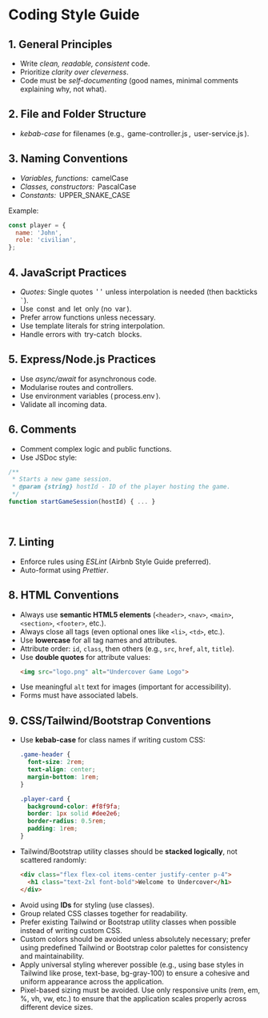 # Coding Style Guide

## 1. General Principles
- ⁠Write *clean, readable, consistent* code.
- ⁠Prioritize *clarity over cleverness*.
- ⁠Code must be *self-documenting* (good names, minimal comments explaining why, not what).

## 2. File and Folder Structure
- ⁠*kebab-case* for filenames (e.g., ⁠ game-controller.js ⁠, ⁠ user-service.js ⁠).

## 3. Naming Conventions
- ⁠*Variables, functions:* ⁠ camelCase ⁠
- ⁠*Classes, constructors:* ⁠ PascalCase ⁠
- ⁠*Constants:* ⁠ UPPER_SNAKE_CASE ⁠

Example:
```javascript
const player = {
  name: 'John',
  role: 'civilian',
};
```

## 4. JavaScript Practices
- *Quotes:* Single quotes ⁠ ' ' ⁠ unless interpolation is needed (then backticks `` ` ``).
- ⁠Use ⁠ const ⁠ and ⁠ let ⁠ only (no ⁠ var ⁠).
- ⁠Prefer arrow functions unless necessary.
- ⁠Use template literals for string interpolation.
- ⁠Handle errors with ⁠ try-catch ⁠ blocks.

## 5. Express/Node.js Practices
- ⁠Use *async/await* for asynchronous code.
- ⁠Modularise routes and controllers.
- ⁠Use environment variables (⁠ process.env ⁠).
- ⁠Validate all incoming data.

## 6. Comments
- ⁠Comment complex logic and public functions.
- ⁠Use JSDoc style:
```javascript
/**
 * Starts a new game session.
 * @param {string} hostId - ID of the player hosting the game.
 */
function startGameSession(hostId) { ... }
```
 
## 7. Linting
- ⁠Enforce rules using *ESLint* (Airbnb Style Guide preferred).
- ⁠Auto-format using *Prettier*.

## 8. HTML Conventions
- Always use **semantic HTML5 elements** (`<header>`, `<nav>`, `<main>`, `<section>`, `<footer>`, etc.).
- Always close all tags (even optional ones like `<li>`, `<td>`, etc.).
- Use **lowercase** for all tag names and attributes.
- Attribute order: `id`, `class`, then others (e.g., `src`, `href`, `alt`, `title`).
- Use **double quotes** for attribute values:
  ```html
  <img src="logo.png" alt="Undercover Game Logo">
  ```
- Use meaningful `alt` text for images (important for accessibility).
- Forms must have associated labels.

## 9. CSS/Tailwind/Bootstrap Conventions
- Use **kebab-case** for class names if writing custom CSS:
  ```css
  .game-header {
    font-size: 2rem;
    text-align: center;
    margin-bottom: 1rem;
  }

  .player-card {
    background-color: #f8f9fa;
    border: 1px solid #dee2e6;
    border-radius: 0.5rem;
    padding: 1rem;
  }
  ```
- Tailwind/Bootstrap utility classes should be **stacked logically**, not scattered randomly:
  ```html
  <div class="flex flex-col items-center justify-center p-4">
    <h1 class="text-2xl font-bold">Welcome to Undercover</h1>
  </div>
  ```
- Avoid using **IDs** for styling (use classes).
- Group related CSS classes together for readability.
- Prefer existing Tailwind or Bootstrap utility classes when possible instead of writing custom CSS.
- Custom colors should be avoided unless absolutely necessary; prefer using predefined Tailwind or Bootstrap color palettes for consistency and maintainability.
- Apply universal styling wherever possible (e.g., using base styles in Tailwind like prose, text-base, bg-gray-100) to ensure a cohesive and uniform appearance across the application.
- Pixel-based sizing must be avoided. Use only responsive units (rem, em, %, vh, vw, etc.) to ensure that the application scales properly across different device sizes.